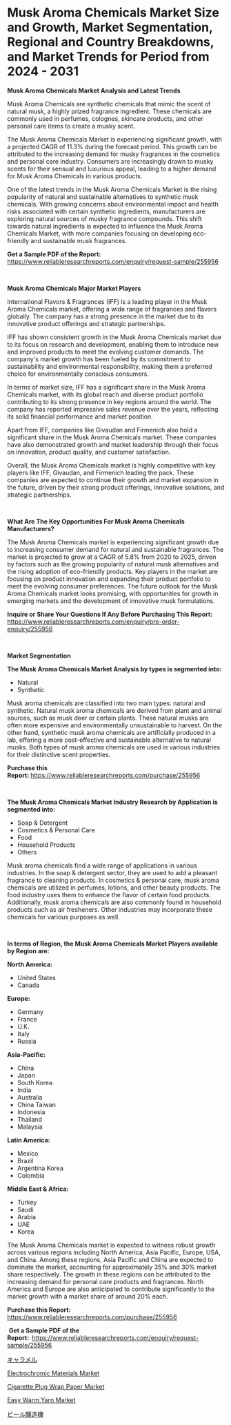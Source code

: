 <p><h1>Musk Aroma Chemicals Market Size and Growth, Market Segmentation, Regional and Country Breakdowns, and Market Trends for Period from 2024 -  2031</h1></p><p><strong>Musk Aroma Chemicals Market Analysis and Latest Trends</strong></p>
<p><p>Musk Aroma Chemicals are synthetic chemicals that mimic the scent of natural musk, a highly prized fragrance ingredient. These chemicals are commonly used in perfumes, colognes, skincare products, and other personal care items to create a musky scent.</p><p>The Musk Aroma Chemicals Market is experiencing significant growth, with a projected CAGR of 11.3% during the forecast period. This growth can be attributed to the increasing demand for musky fragrances in the cosmetics and personal care industry. Consumers are increasingly drawn to musky scents for their sensual and luxurious appeal, leading to a higher demand for Musk Aroma Chemicals in various products.</p><p>One of the latest trends in the Musk Aroma Chemicals Market is the rising popularity of natural and sustainable alternatives to synthetic musk chemicals. With growing concerns about environmental impact and health risks associated with certain synthetic ingredients, manufacturers are exploring natural sources of musky fragrance compounds. This shift towards natural ingredients is expected to influence the Musk Aroma Chemicals Market, with more companies focusing on developing eco-friendly and sustainable musk fragrances.</p></p>
<p><strong>Get a Sample PDF of the Report:&nbsp;</strong> <a href="https://www.reliableresearchreports.com/enquiry/request-sample/255956">https://www.reliableresearchreports.com/enquiry/request-sample/255956</a></p>
<p>&nbsp;</p>
<p><strong>Musk Aroma Chemicals Major Market Players</strong></p>
<p><p>International Flavors & Fragrances (IFF) is a leading player in the Musk Aroma Chemicals market, offering a wide range of fragrances and flavors globally. The company has a strong presence in the market due to its innovative product offerings and strategic partnerships.</p><p>IFF has shown consistent growth in the Musk Aroma Chemicals market due to its focus on research and development, enabling them to introduce new and improved products to meet the evolving customer demands. The company's market growth has been fueled by its commitment to sustainability and environmental responsibility, making them a preferred choice for environmentally conscious consumers.</p><p>In terms of market size, IFF has a significant share in the Musk Aroma Chemicals market, with its global reach and diverse product portfolio contributing to its strong presence in key regions around the world. The company has reported impressive sales revenue over the years, reflecting its solid financial performance and market position.</p><p>Apart from IFF, companies like Givaudan and Firmenich also hold a significant share in the Musk Aroma Chemicals market. These companies have also demonstrated growth and market leadership through their focus on innovation, product quality, and customer satisfaction.</p><p>Overall, the Musk Aroma Chemicals market is highly competitive with key players like IFF, Givaudan, and Firmenich leading the pack. These companies are expected to continue their growth and market expansion in the future, driven by their strong product offerings, innovative solutions, and strategic partnerships.</p></p>
<p>&nbsp;</p>
<p><strong>What Are The Key Opportunities For Musk Aroma Chemicals Manufacturers?</strong></p>
<p><p>The Musk Aroma Chemicals market is experiencing significant growth due to increasing consumer demand for natural and sustainable fragrances. The market is projected to grow at a CAGR of 5.8% from 2020 to 2025, driven by factors such as the growing popularity of natural musk alternatives and the rising adoption of eco-friendly products. Key players in the market are focusing on product innovation and expanding their product portfolio to meet the evolving consumer preferences. The future outlook for the Musk Aroma Chemicals market looks promising, with opportunities for growth in emerging markets and the development of innovative musk formulations.</p></p>
<p><strong>Inquire or Share Your Questions If Any Before Purchasing This Report:</strong> <a href="https://www.reliableresearchreports.com/enquiry/pre-order-enquiry/255956">https://www.reliableresearchreports.com/enquiry/pre-order-enquiry/255956</a></p>
<p>&nbsp;</p>
<p><strong>Market Segmentation</strong></p>
<p><strong>The Musk Aroma Chemicals Market Analysis by types is segmented into:</strong></p>
<p><ul><li>Natural</li><li>Synthetic</li></ul></p>
<p><p>Musk aroma chemicals are classified into two main types: natural and synthetic. Natural musk aroma chemicals are derived from plant and animal sources, such as musk deer or certain plants. These natural musks are often more expensive and environmentally unsustainable to harvest. On the other hand, synthetic musk aroma chemicals are artificially produced in a lab, offering a more cost-effective and sustainable alternative to natural musks. Both types of musk aroma chemicals are used in various industries for their distinctive scent properties.</p></p>
<p><strong>Purchase this Report:&nbsp;</strong><a href="https://www.reliableresearchreports.com/purchase/255956">https://www.reliableresearchreports.com/purchase/255956</a></p>
<p>&nbsp;</p>
<p><strong>The Musk Aroma Chemicals Market Industry Research by Application is segmented into:</strong></p>
<p><ul><li>Soap & Detergent</li><li>Cosmetics & Personal Care</li><li>Food</li><li>Household Products</li><li>Others</li></ul></p>
<p><p>Musk aroma chemicals find a wide range of applications in various industries. In the soap & detergent sector, they are used to add a pleasant fragrance to cleaning products. In cosmetics & personal care, musk aroma chemicals are utilized in perfumes, lotions, and other beauty products. The food industry uses them to enhance the flavor of certain food products. Additionally, musk aroma chemicals are also commonly found in household products such as air fresheners. Other industries may incorporate these chemicals for various purposes as well.</p></p>
<p>&nbsp;</p>
<p><strong>In terms of Region, the Musk Aroma Chemicals Market Players available by Region are:</strong></p>
<p>
    <p> <strong> North America: </strong>
        <ul>
            <li>United States</li>
            <li>Canada</li>
        </ul>
        </p> 
    <p> <strong> Europe: </strong>
        <ul>
            <li>Germany</li>
            <li>France</li>
            <li>U.K.</li>
            <li>Italy</li>
            <li>Russia</li>
        </ul>
        </p> 
    <p> <strong> Asia-Pacific: </strong>
        <ul>
            <li>China</li>
            <li>Japan</li>
            <li>South Korea</li>
            <li>India</li>
            <li>Australia</li>
            <li>China Taiwan</li>
            <li>Indonesia</li>
            <li>Thailand</li>
            <li>Malaysia</li>
        </ul>
        </p> 
    <p> <strong> Latin America: </strong>
        <ul>
            <li>Mexico</li>
            <li>Brazil</li>
            <li>Argentina Korea</li>
            <li>Colombia</li>
        </ul>
        </p> 
    <p> <strong> Middle East & Africa: </strong>
        <ul>
            <li>Turkey</li>
            <li>Saudi</li>
            <li>Arabia</li>
            <li>UAE</li>
            <li>Korea</li>
        </ul>
    </p>
    </p>
<p><p>The Musk Aroma Chemicals market is expected to witness robust growth across various regions including North America, Asia Pacific, Europe, USA, and China. Among these regions, Asia Pacific and China are expected to dominate the market, accounting for approximately 35% and 30% market share respectively. The growth in these regions can be attributed to the increasing demand for personal care products and fragrances. North America and Europe are also anticipated to contribute significantly to the market growth with a market share of around 20% each.</p></p>
<p><strong>Purchase this Report: </strong><a href="https://www.reliableresearchreports.com/purchase/255956">https://www.reliableresearchreports.com/purchase/255956</a></p>
<p>&nbsp;<strong>Get a Sample PDF of the Report:&nbsp;&nbsp;</strong><a href="https://www.reliableresearchreports.com/enquiry/request-sample/255956">https://www.reliableresearchreports.com/enquiry/request-sample/255956</a></p>
<p><strong></strong></p>
<p><p><a href="https://github.com/mcbeesbxa270/Market-Research-Report-List-1/blob/main/2204260193487.md">キャラメル</a></p><p><a href="https://github.com/juancolorado15/Market-Research-Report-List-1/blob/main/electrochromic-materials-market.md">Electrochromic Materials Market</a></p><p><a href="https://issuu.com/reportprime-2/docs/cigarette-plug-wrap-paper-market-size-2030.pptx">Cigarette Plug Wrap Paper Market</a></p><p><a href="https://issuu.com/reportprime-2/docs/easy-warm-yarn-market-size-2030.pptx">Easy Warm Yarn Market</a></p><p><a href="https://github.com/ksxzwxabcuynh011/Market-Research-Report-List-1/blob/main/1602437193486.md">ビール醸造機</a></p></p>